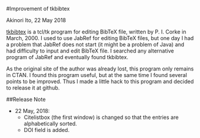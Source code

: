 ﻿#Improvement of tkbibtex

Akinori Ito, 22 May 2018

[tkbibtex](https://ctan.org/tex-archive/biblio/bibtex/utils/tkbibtex/) is a tcl/tk program for editing BibTeX file, written by P. I. Corke in March, 2000.
I used to use JabRef for editing BibTeX files, but one day I had a problem that JabRef does not start
(it might be a problem of Java) and had difficulty to input and edit BibTeX file.
I searched any alternative program of JabRef and eventually found tkbibtex.

As the original site of the author was already lost, this program only remains in CTAN. I found this program useful, but at the same time I found several points to be improved. Thus I made a little hack to this program and decided to release it at github.

##Release Note
- 22 May, 2018:
    - Citelistbox (the first window) is changed so that the entries are alphabetically sorted.
    - DOI field is added.
